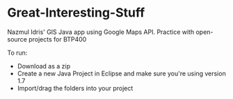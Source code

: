 Great-Interesting-Stuff
=======================

Nazmul Idris' GIS Java app using Google Maps API. Practice with open-source projects for BTP400

To run:
* Download as a zip
* Create a new Java Project in Eclipse and make sure you're using version 1.7
* Import/drag the folders into your project 
